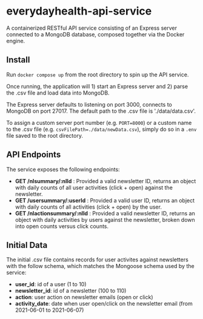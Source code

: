 # everydayhealth-api-service

A containerized RESTful API service consisting of an Express server connected to a MongoDB database, composed together via the Docker engine.

## Install  

Run `docker compose up` from the root directory to spin up the API service.

Once running, the application will 1) start an Express server and 2) parse the .csv file and load data into MongoDB.

The Express server defaults to listening on port 3000, connects to MongoDB on port 27017. The default path to the .csv file is './data/data.csv'.

To assign a custom server port number (e.g. `PORT=8000`) or a custom name to the .csv file (e.g. `csvFilePath=./data/newData.csv`), simply do so in a `.env` file saved to the root directory.

## API Endpoints  

The service exposes the following endpoints:

- **GET /nlsummary/:nlId** : Provided a valid newsletter ID, returns an object with daily counts of all user activities (click + open) against the newsletter.
- **GET /usersummary/:userId** : Provided a valid user ID, returns an object with daily counts of all activities (click + open) by the user.
- **GET /nlactionsummary/:nlId** : Provided a valid newsletter ID, returns an object with daily activities by users against the newsletter, broken down into open counts versus click counts.

## Initial Data  

The initial .csv file contains records for user activites against newsletters with the follow schema, which matches the Mongoose schema used by the service:

- **user_id**: id of a user (1 to 10)
- **newsletter_id**: id of a newsletter (100 to 110)
- **action**: user action on newsletter emails (open or click)
- **activity_date**: date when user open/click on the newsletter email (from 2021-06-01 to 2021-06-07)
